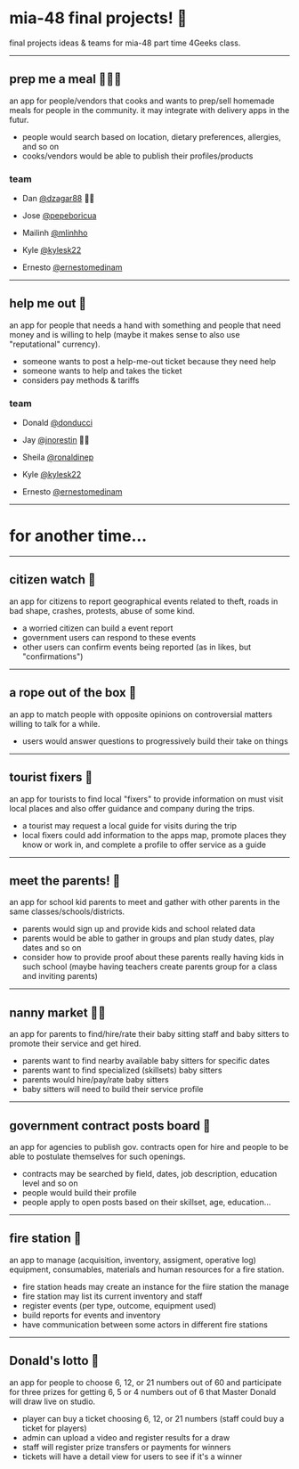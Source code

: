 # mia-48 final projects! 🎉
final projects ideas & teams for mia-48 part time 4Geeks class.


----

## prep me a meal 👩🏼‍🍳
an app for people/vendors that cooks and wants to prep/sell homemade meals for people in the community. it may integrate with delivery apps in the futur.

- people would search based on location, dietary preferences, allergies, and so on
- cooks/vendors would be able to publish their profiles/products

### team
* Dan [@dzagar88](https://github.com/dzagar88) 🐱‍👤
* Jose [@pepeboricua](https://github.com/pepeboricua)
* Mailinh [@mlinhho](https://github.com/mlinhho)

* Kyle [@kylesk22](https://github.com/kylesk22)
* Ernesto [@ernestomedinam](https://github.com/ernestomedinam)

----

## help me out 🤕
an app for people that needs a hand with something and people that need money and is willing to help (maybe it makes sense to also use "reputational" currency).

- someone wants to post a help-me-out ticket because they need help
- someone wants to help and takes the ticket
- considers pay methods & tariffs

### team
* Donald [@donducci](https://github.com/donducci)
* Jay [@jnorestin](https://github.com/jnorestin) 🐱‍👤
* Sheila [@ronaldinep](https://github.com/ronaldinep)

* Kyle [@kylesk22](https://github.com/kylesk22)
* Ernesto [@ernestomedinam](https://github.com/ernestomedinam)

----

# for another time...

----

## citizen watch 🧐
an app for citizens to report geographical events related to theft, roads in bad shape, crashes, protests, abuse of some kind.

- a worried citizen can build a event report
- government users can respond to these events
- other users can confirm events being reported (as in likes, but "confirmations")

----

## a rope out of the box 🎁
an app to match people with opposite opinions on controversial matters willing to talk for a while.

- users would answer questions to progressively build their take on things

----

## tourist fixers 🌳
an app for tourists to find local "fixers" to provide information on must visit local places and also offer guidance and company during the trips.

- a tourist may request a local guide for visits during the trip
- local fixers could add information to the apps map, promote places they know or work in, and complete a profile to offer service as a guide

----

## meet the parents! 🌻
an app for school kid parents to meet and gather with other parents in the same classes/schools/districts.

- parents would sign up and provide kids and school related data
- parents would be able to gather in groups and plan study dates, play dates and so on
- consider how to provide proof about these parents really having kids in such school (maybe having teachers create parents group for a class and inviting parents)

----

## nanny market 👶🏼
an app for parents to find/hire/rate their baby sitting staff and baby sitters to promote their service and get hired.

- parents want to find nearby available baby sitters for specific dates
- parents want to find specialized (skillsets) baby sitters
- parents would hire/pay/rate baby sitters
- baby sitters will need to build their service profile

----

## government contract posts board 🏢
an app for agencies to publish gov. contracts open for hire and people to be able to postulate themselves for such openings.

- contracts may be searched by field, dates, job description, education level and so on
- people would build their profile
- people apply to open posts based on their skillset, age, education...

----

## fire station 🚒
an app to manage (acquisition, inventory, assigment, operative log) equipment, consumables, materials and human resources for a fire station.

- fire station heads may create an instance for the fiire station the manage
- fire station may list its current inventory and staff
- register events (per type, outcome, equipment used)
- build reports for events and inventory
- have communication between some actors in different fire stations

----

## Donald's lotto 🎱
an app for people to choose 6, 12, or 21 numbers out of 60 and participate for three prizes for getting 6, 5 or 4 numbers out of 6 that Master Donald will draw live on studio.

- player can buy a ticket choosing 6, 12, or 21 numbers (staff could buy a ticket for players)
- admin can upload a video and register results for a draw
- staff will register prize transfers or payments for winners
- tickets will have a detail view for users to see if it's a winner